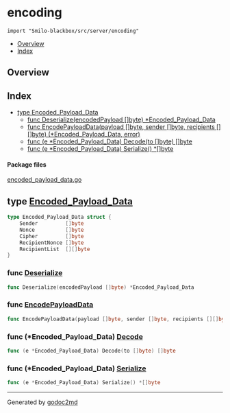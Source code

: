 

# encoding
`import "Smilo-blackbox/src/server/encoding"`

* [Overview](#pkg-overview)
* [Index](#pkg-index)

## <a name="pkg-overview">Overview</a>



## <a name="pkg-index">Index</a>
* [type Encoded_Payload_Data](#Encoded_Payload_Data)
  * [func Deserialize(encodedPayload []byte) *Encoded_Payload_Data](#Deserialize)
  * [func EncodePayloadData(payload []byte, sender []byte, recipients [][]byte) (*Encoded_Payload_Data, error)](#EncodePayloadData)
  * [func (e *Encoded_Payload_Data) Decode(to []byte) []byte](#Encoded_Payload_Data.Decode)
  * [func (e *Encoded_Payload_Data) Serialize() *[]byte](#Encoded_Payload_Data.Serialize)


#### <a name="pkg-files">Package files</a>
[encoded_payload_data.go](/src/Smilo-blackbox/src/server/encoding/encoded_payload_data.go) 






## <a name="Encoded_Payload_Data">type</a> [Encoded_Payload_Data](/src/target/encoded_payload_data.go?s=101:254#L12)
``` go
type Encoded_Payload_Data struct {
    Sender         []byte
    Nonce          []byte
    Cipher         []byte
    RecipientNonce []byte
    RecipientList  [][]byte
}
```






### <a name="Deserialize">func</a> [Deserialize](/src/target/encoded_payload_data.go?s=583:644#L31)
``` go
func Deserialize(encodedPayload []byte) *Encoded_Payload_Data
```

### <a name="EncodePayloadData">func</a> [EncodePayloadData](/src/target/encoded_payload_data.go?s=932:1037#L42)
``` go
func EncodePayloadData(payload []byte, sender []byte, recipients [][]byte) (*Encoded_Payload_Data, error)
```




### <a name="Encoded_Payload_Data.Decode">func</a> (\*Encoded\_Payload\_Data) [Decode](/src/target/encoded_payload_data.go?s=1849:1904#L72)
``` go
func (e *Encoded_Payload_Data) Decode(to []byte) []byte
```



### <a name="Encoded_Payload_Data.Serialize">func</a> (\*Encoded\_Payload\_Data) [Serialize](/src/target/encoded_payload_data.go?s=256:306#L20)
``` go
func (e *Encoded_Payload_Data) Serialize() *[]byte
```







- - -
Generated by [godoc2md](http://godoc.org/github.com/davecheney/godoc2md)
